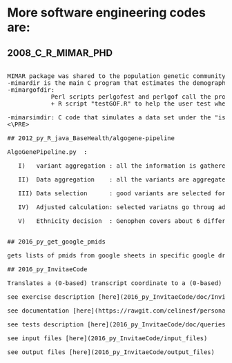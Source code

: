 # More software engineering codes are:

## 2008_C_R_MIMAR_PHD
<PRE> 
MIMAR package was shared to the population genetic community, well documented (see pdf files) and maintained until 2010.
-mimardir is the main C program that estimates the demographic parameters of an "isolation-migration" model from recombining loci.
-mimargofdir: 
			Perl scripts perlgofest and perlgof call the program MIMARgof to generate samples under an "isolation-migration" model with either point estimates of the parameters provided by MIMAR, or sets of parameters sampled from the posterior distribution estimated by MIMAR
			+ R script "testGOF.R" to help the user test whether the estimated model fit the data.

-mimarsimdir: C code that simulates a data set under the "isolation- migration" model 
<\PRE> 

## 2012_py_R_java_BaseHealth/algogene-pipeline

AlgoGenePipeline.py <Disease_name> <lifetime_prevalence>: 

   I)   variant aggregation : all the information is gathered for the genetic variation of interest

   II)  Data aggregation    : all the variants are aggregated for the disease of interest

   III) Data selection      : good variants are selected for the disease of interest (QC & selection routine)

   IV)  Adjusted calculation: selected variatns go throug adjusted odds ration calculation

   V)   Ethnicity decision  : Genophen covers about 6 different ethinicities at the time of this writting. what is the default ethnicity for the disease of interest


## 2016_py_get_google_pmids

gets lists of pmids from google sheets in specific google drive directories

## 2016_py_InvitaeCode

Translates a (0-based) transcript coordinate to a (0-based) genome coordinate.

see exercise description [here](2016_py_InvitaeCode/doc/InvitaeBioinformaticsExerciseB.pdf)

see documentation [here](https://rawgit.com/celinesf/personal/master/2016_py_InvitaeCode/doc/html/index.html)

see tests description [here](2016_py_InvitaeCode/doc/queries.xlsx)

see input files [here](2016_py_InvitaeCode/input_files)

see output files [here](2016_py_InvitaeCode/output_files)
